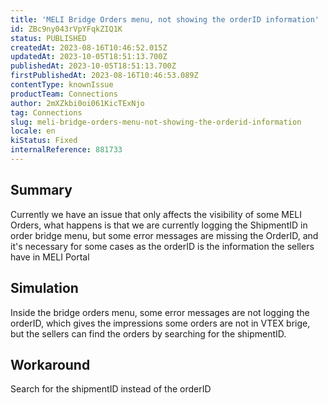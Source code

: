 ```yaml
---
title: 'MELI Bridge Orders menu, not showing the orderID information'
id: ZBc9ny043rVpYFqkZIQ1K
status: PUBLISHED
createdAt: 2023-08-16T10:46:52.015Z
updatedAt: 2023-10-05T18:51:13.700Z
publishedAt: 2023-10-05T18:51:13.700Z
firstPublishedAt: 2023-08-16T10:46:53.089Z
contentType: knownIssue
productTeam: Connections
author: 2mXZkbi0oi061KicTExNjo
tag: Connections
slug: meli-bridge-orders-menu-not-showing-the-orderid-information
locale: en
kiStatus: Fixed
internalReference: 881733
---
```


## Summary



Currently we have an issue that only affects the visibility of some MELI Orders, what happens is that we are currently logging the ShipmentID in order bridge menu, but some error messages are missing the OrderID, and it's necessary for some cases as the orderID is the information the sellers have in MELI Portal


##

## Simulation



Inside the bridge orders menu, some error messages are not logging the orderID, which gives the impressions some orders are not in VTEX brige, but the sellers can find the orders by searching for the shipmentID.


##

## Workaround


Search for the shipmentID instead of the orderID





